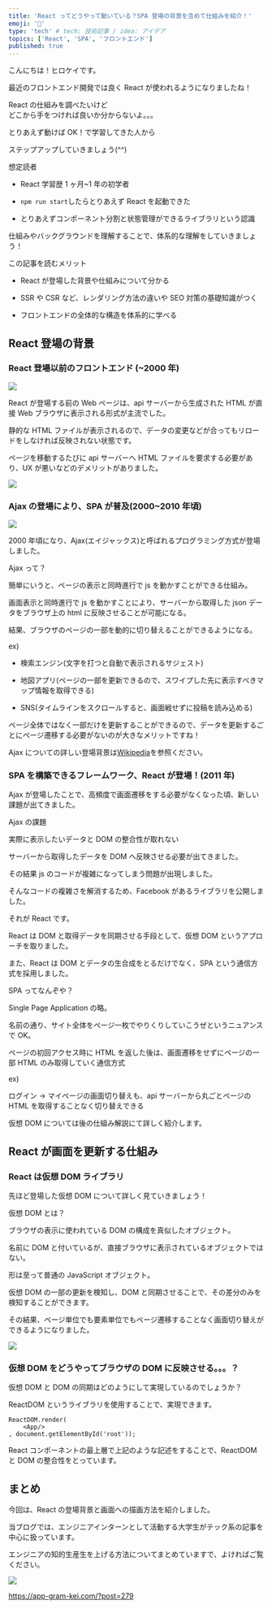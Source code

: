```yaml
---
title: 'React ってどうやって動いている？SPA 登場の背景を含めて仕組みを紹介！'
emoji: '🍣'
type: 'tech' # tech: 技術記事 / idea: アイデア
topics: ['React', 'SPA', 'フロントエンド']
published: true
---
```


こんにちは！ヒロケイです。

最近のフロントエンド開発では良く React が使われるようになりましたね！

React の仕組みを調べたいけど  
どこから手をつければ良いか分からないよ。。。

とりあえず動けば OK！で学習してきた人から

ステップアップしていきましょう(^^)

想定読者

- React 学習歴 1 ヶ月~1 年の初学者

- `npm run start`したらとりあえず React を起動できた

- とりあえずコンポーネント分割と状態管理ができるライブラリという認識

仕組みやバックグラウンドを理解することで、体系的な理解をしていきましょう！

この記事を読むメリット

- React が登場した背景や仕組みについて分かる

- SSR や CSR など、レンダリング方法の違いや SEO 対策の基礎知識がつく

- フロントエンドの全体的な構造を体系的に学べる

## React 登場の背景

### React 登場以前のフロントエンド (~2000 年)

![](/images/club-1-1.jpg)

React が登場する前の Web ページは、api サーバーから生成された HTML が直接 Web ブラウザに表示される形式が主流でした。

静的な HTML ファイルが表示されるので、データの変更などが合ってもリロードをしなければ反映されない状態です。

ページを移動するたびに api サーバーへ HTML ファイルを要求する必要があり、UX が悪いなどのデメリットがありました。

![](/images/club-1.jpg)

### Ajax の登場により、SPA が普及(2000~2010 年頃)

![](/images/club-2.jpg)

2000 年頃になり、Ajax(エイジャックス)と呼ばれるプログラミング方式が登場しました。

Ajax って？

簡単にいうと、ページの表示と同時進行で js を動かすことができる仕組み。

画面表示と同時進行で js を動かすことにより、サーバーから取得した json データをブラウザ上の html に反映させることが可能になる。

結果、ブラウザのページの一部を動的に切り替えることができるようになる。

ex)

- 検索エンジン(文字を打つと自動で表示されるサジェスト)

- 地図アプリ(ページの一部を更新できるので、スワイプした先に表示すべきマップ情報を取得できる)

- SNS(タイムラインをスクロールすると、画面戦せずに投稿を読み込める)

ページ全体ではなく一部だけを更新することができるので、データを更新するごとにページ遷移する必要がないのが大きなメリットですね！

Ajax についての詳しい登場背景は[Wikipedia](https://ja.wikipedia.org/wiki/Ajax)を参照ください。

### SPA を構築できるフレームワーク、React が登場！(2011 年)

Ajax が登場したことで、高頻度で画面遷移をする必要がなくなった頃、新しい課題が出てきました。

Ajax の課題

実際に表示したいデータと DOM の整合性が取れない

サーバーから取得したデータを DOM へ反映させる必要が出てきました。

その結果 js のコードが複雑になってしまう問題が出現しました。

そんなコードの複雑さを解消するため、Facebook があるライブラリを公開しました。

それが React です。

React は DOM と取得データを同期させる手段として、仮想 DOM というアプローチを取りました。

また、React は DOM とデータの生合成をとるだけでなく、SPA という通信方式を採用しました。

SPA ってなんぞや？

Single Page Application の略。

名前の通り、サイト全体をページ一枚でやりくりしていこうぜというニュアンスで OK。

ページの初回アクセス時に HTML を返した後は、画面遷移をせずにページの一部 HTML のみ取得していく通信方式

ex)

ログイン → マイページの画面切り替えも、api サーバーから丸ごとページの HTML を取得することなく切り替えできる

仮想 DOM については後の仕組み解説にて詳しく紹介します。

## React が画面を更新する仕組み

### React は仮想 DOM ライブラリ

先ほど登場した仮想 DOM について詳しく見ていきましょう！

仮想 DOM とは？

ブラウザの表示に使われている DOM の構成を真似したオブジェクト。

名前に DOM と付いているが、直接ブラウザに表示されているオブジェクトではない。

形は至って普通の JavaScript オブジェクト。

仮想 DOM の一部の更新を検知し、DOM と同期させることで、その差分のみを検知することができます。

その結果、ページ単位でも要素単位でもページ遷移することなく画面切り替えができるようになりました。

![](/images/club-3.jpg)

### 仮想 DOM をどうやってブラウザの DOM に反映させる。。。？

仮想 DOM と DOM の同期はどのようにして実現しているのでしょうか？

ReactDOM というライブラリを使用することで、実現できます。

```
ReactDOM.render(
    <App/>
, document.getElementById('root'));
```

React コンポーネントの最上層で上記のような記述をすることで、ReactDOM と DOM の整合性をとっています。

## まとめ

今回は、React の登場背景と画面への描画方法を紹介しました。

当ブログでは、エンジニアインターンとして活動する大学生がテック系の記事を中心に扱っています。

エンジニアの知的生産生を上げる方法についてまとめていますで、よければご覧ください。

![](/images/dd8aaf8e17a1394e434451426db54987.png)

https://app-gram-kei.com/?post=279
